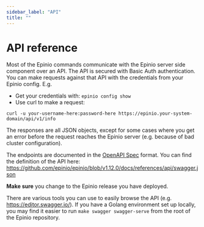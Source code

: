 ```yaml
---
sidebar_label: "API"
title: ""
---
```


# API reference

Most of the Epinio commands communicate with the Epinio server side component over an API. The API is secured with Basic Auth authentication. You can make requests against that API with the credentials from your Epinio config.
E.g.

- Get your credentials with: `epinio config show`
- Use curl to make a request:

```
curl -u your-username-here:password-here https://epinio.your-system-domain/api/v1/info
```

The responses are all JSON objects, except for some cases where you get an error before the request reaches the Epinio server (e.g. because of bad cluster configuration).

The endpoints are documented in the [OpenAPI Spec](https://www.openapis.org/) format. You can find the definition of the API here: https://github.com/epinio/epinio/blob/v1.12.0/docs/references/api/swagger.json

__Make sure__ you change to the Epinio release you have deployed.

There are various tools you can use to easily browse the API (e.g. https://editor.swagger.io/). If you have a Golang environment set up locally, you may find it easier to run `make swagger swagger-serve` from the root of the Epinio repository.
